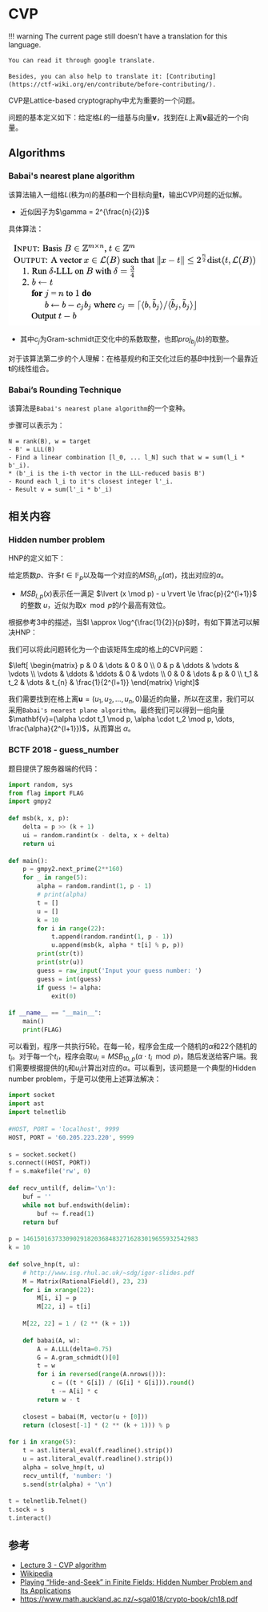 # CVP
!!! warning
    The current page still doesn't have a translation for this language.

    You can read it through google translate.

    Besides, you can also help to translate it: [Contributing](https://ctf-wiki.org/en/contribute/before-contributing/).



CVP是Lattice-based cryptography中尤为重要的一个问题。

问题的基本定义如下：给定格$L$的一组基与向量$\mathbf{v}$，找到在$L$上离$\mathbf{v}$最近的一个向量。

<!--
TODO: Add more Lattice-based cryptography (CVP specifically) application intro here.
TODO: Make intro more descriptive and rigorous.
-->

## Algorithms

### Babai's nearest plane algorithm

<!--
TODO: Add intro
-->

该算法输入一组格$L$(秩为$n$)的基$B$和一个目标向量$\mathbf{t}$，输出CVP问题的近似解。

* 近似因子为$\gamma = 2^{\frac{n}{2}}$

具体算法：

![](figure/babai_1.png)

* 其中$c_j$为Gram-schmidt正交化中的系数取整，也即$proj_{b_{j}}(b)$的取整。

对于该算法第二步的个人理解：在格基规约和正交化过后的基$B$中找到一个最靠近$\mathbf{t}$的线性组合。

### Babai’s Rounding Technique

该算法是`Babai's nearest plane algorithm`的一个变种。

步骤可以表示为：

```
N = rank(B), w = target
- B' = LLL(B)
- Find a linear combination [l_0, ... l_N] such that w = sum(l_i * b'_i).
* (b'_i is the i-th vector in the LLL-reduced basis B')
- Round each l_i to it's closest integer l'_i.
- Result v = sum(l'_i * b'_i)
```

## 相关内容

### Hidden number problem

HNP的定义如下：

给定质数$p$、许多$t \in \mathbb{F}_p$以及每一个对应的$MSB_{l,p}(\alpha t)$，找出对应的$\alpha$。

* $MSB_{l,p}(x)$表示任一满足 $\lvert (x \mod p) - u \rvert \le \frac{p}{2^{l+1}}$ 的整数 $u$，近似为取$x \mod p$的$l$个最高有效位。

根据参考3中的描述，当$l \approx \log^{\frac{1}{2}}{p}$时，有如下算法可以解决HNP：

我们可以将此问题转化为一个由该矩阵生成的格上的CVP问题：

$\left[ \begin{matrix} p & 0 & \dots & 0 & 0 \\ 0 & p & \ddots & \vdots & \vdots \\ \vdots & \ddots & \ddots & 0 & \vdots \\ 0 & 0 & \dots & p & 0 \\ t_1 & t_2 & \dots & t_{n} & \frac{1}{2^{l+1}} \end{matrix} \right]$

我们需要找到在格上离$\mathbf{u}=(u_1, u_2, \dots, u_{n}, 0)$最近的向量，所以在这里，我们可以采用`Babai's nearest plane algorithm`。最终我们可以得到一组向量 $\mathbf{v}=(\alpha \cdot t_1 \mod p, \alpha \cdot t_2 \mod p, \dots, \frac{\alpha}{2^{l+1}})$，从而算出 $\alpha$。

### BCTF 2018 - guess_number

题目提供了服务器端的代码：
```python
import random, sys
from flag import FLAG
import gmpy2

def msb(k, x, p):
    delta = p >> (k + 1)
    ui = random.randint(x - delta, x + delta)
    return ui

def main():
    p = gmpy2.next_prime(2**160)
    for _ in range(5):
        alpha = random.randint(1, p - 1)
        # print(alpha)
        t = []
        u = []
        k = 10
        for i in range(22):
            t.append(random.randint(1, p - 1))
            u.append(msb(k, alpha * t[i] % p, p))
        print(str(t))
        print(str(u))
        guess = raw_input('Input your guess number: ')
        guess = int(guess)
        if guess != alpha:
            exit(0)

if __name__ == "__main__":
    main()
    print(FLAG)
```

可以看到，程序一共执行5轮。在每一轮，程序会生成一个随机的$\alpha$和22个随机的$t_i$。对于每一个$t_i$，程序会取$u_i = MSB_{10,p}(\alpha\cdot{t_i\mod{p}})$，随后发送给客户端。我们需要根据提供的$t_i$和$u_i$计算出对应的$\alpha$。可以看到，该问题是一个典型的Hidden number problem，于是可以使用上述算法解决：

```python
import socket
import ast
import telnetlib

#HOST, PORT = 'localhost', 9999
HOST, PORT = '60.205.223.220', 9999

s = socket.socket()
s.connect((HOST, PORT))
f = s.makefile('rw', 0)

def recv_until(f, delim='\n'):
    buf = ''
    while not buf.endswith(delim):
        buf += f.read(1)
    return buf

p = 1461501637330902918203684832716283019655932542983
k = 10

def solve_hnp(t, u):
    # http://www.isg.rhul.ac.uk/~sdg/igor-slides.pdf
    M = Matrix(RationalField(), 23, 23)
    for i in xrange(22):
        M[i, i] = p
        M[22, i] = t[i]

    M[22, 22] = 1 / (2 ** (k + 1))

    def babai(A, w):
        A = A.LLL(delta=0.75)
        G = A.gram_schmidt()[0]
        t = w
        for i in reversed(range(A.nrows())):
            c = ((t * G[i]) / (G[i] * G[i])).round()
            t -= A[i] * c
        return w - t

    closest = babai(M, vector(u + [0]))
    return (closest[-1] * (2 ** (k + 1))) % p

for i in xrange(5):
    t = ast.literal_eval(f.readline().strip())
    u = ast.literal_eval(f.readline().strip())
    alpha = solve_hnp(t, u)
    recv_until(f, 'number: ')
    s.send(str(alpha) + '\n')

t = telnetlib.Telnet()
t.sock = s
t.interact()
```

## 参考

* [Lecture 3 - CVP algorithm](https://cims.nyu.edu/~regev/teaching/lattices_fall_2004/ln/cvp.pdf)
* [Wikipedia](https://en.wikipedia.org/wiki/Lattice_problem)
* [Playing “Hide-and-Seek” in Finite Fields: Hidden Number Problem and Its Applications](http://www.isg.rhul.ac.uk/~sdg/igor-slides.pdf)
* https://www.math.auckland.ac.nz/~sgal018/crypto-book/ch18.pdf